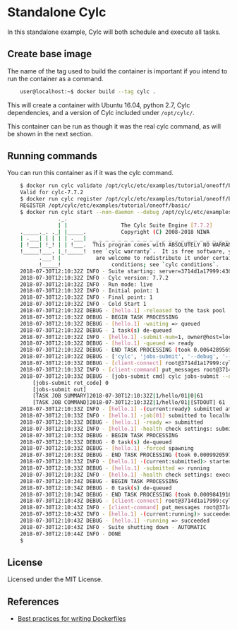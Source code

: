 # Standalone Cylc

In this standalone example, Cylc will both schedule and execute all tasks.

## Create base image

The name of the tag used to build the container is important if you intend
to run the container as a command.

```bash
	user@localhost:~$ docker build --tag cylc .
```

This will create a container with Ubuntu 16.04, python 2.7, Cylc dependencies, and
a version of Cylc included under `/opt/cylc/`.

This container can be run as though it was the real cylc command, as will be shown
in the next section.

## Running commands

You can run this container as if it was the cylc command.

```bash
	$ docker run cylc validate /opt/cylc/etc/examples/tutorial/oneoff/basic/
	Valid for cylc-7.7.2
	$ docker run cylc register /opt/cylc/etc/examples/tutorial/oneoff/basic/
	REGISTER /opt/cylc/etc/examples/tutorial/oneoff/basic/
	$ docker run cylc start --non-daemon --debug /opt/cylc/etc/examples/tutorial/oneoff/basic/
	            ._.                                                       
	            | |                 The Cylc Suite Engine [7.7.2]         
	._____._. ._| |_____.           Copyright (C) 2008-2018 NIWA          
	| .___| | | | | .___|  _ _ _ _ _ _ _ _ _ _ _ _ _ _ _ _ _ _ _ _ _ _ _ _
	| !___| !_! | | !___.  This program comes with ABSOLUTELY NO WARRANTY;
	!_____!___. |_!_____!  see `cylc warranty`.  It is free software, you 
	      .___! |           are welcome to redistribute it under certain  
	      !_____!                conditions; see `cylc conditions`.       
	2018-07-30T12:10:32Z INFO - Suite starting: server=3714d1a17999:43040 pid=1
	2018-07-30T12:10:32Z INFO - Cylc version: 7.7.2
	2018-07-30T12:10:32Z INFO - Run mode: live
	2018-07-30T12:10:32Z INFO - Initial point: 1
	2018-07-30T12:10:32Z INFO - Final point: 1
	2018-07-30T12:10:32Z INFO - Cold Start 1
	2018-07-30T12:10:32Z DEBUG - [hello.1] -released to the task pool
	2018-07-30T12:10:32Z DEBUG - BEGIN TASK PROCESSING
	2018-07-30T12:10:32Z DEBUG - [hello.1] -waiting => queued
	2018-07-30T12:10:32Z DEBUG - 1 task(s) de-queued
	2018-07-30T12:10:32Z INFO - [hello.1] -submit-num=1, owner@host=localhost
	2018-07-30T12:10:32Z DEBUG - [hello.1] -queued => ready
	2018-07-30T12:10:32Z DEBUG - END TASK PROCESSING (took 0.00642895698547 seconds)
	2018-07-30T12:10:32Z DEBUG - ['cylc', 'jobs-submit', '--debug', '--', '/opt/cylc/etc/examples/tutorial/oneoff/basic/log/job', '1/hello/01']
	2018-07-30T12:10:33Z DEBUG - [client-connect] root@3714d1a17999:cylc-message privilege='full-control' 7b05596a-5971-4733-82de-28528f702ff0
	2018-07-30T12:10:33Z INFO - [client-command] put_messages root@3714d1a17999:cylc-message 7b05596a-5971-4733-82de-28528f702ff0
	2018-07-30T12:10:33Z DEBUG - [jobs-submit cmd] cylc jobs-submit --debug -- /opt/cylc/etc/examples/tutorial/oneoff/basic/log/job 1/hello/01
		[jobs-submit ret_code] 0
		[jobs-submit out]
		[TASK JOB SUMMARY]2018-07-30T12:10:32Z|1/hello/01|0|61
		[TASK JOB COMMAND]2018-07-30T12:10:32Z|1/hello/01|[STDOUT] 61
	2018-07-30T12:10:33Z INFO - [hello.1] -(current:ready) submitted at 2018-07-30T12:10:32Z
	2018-07-30T12:10:33Z INFO - [hello.1] -job[01] submitted to localhost:background[61]
	2018-07-30T12:10:33Z DEBUG - [hello.1] -ready => submitted
	2018-07-30T12:10:33Z INFO - [hello.1] -health check settings: submission timeout=None
	2018-07-30T12:10:33Z DEBUG - BEGIN TASK PROCESSING
	2018-07-30T12:10:33Z DEBUG - 0 task(s) de-queued
	2018-07-30T12:10:33Z DEBUG - [hello.1] -forced spawning
	2018-07-30T12:10:33Z DEBUG - END TASK PROCESSING (took 0.000992059707642 seconds)
	2018-07-30T12:10:33Z INFO - [hello.1] -(current:submitted)> started at 2018-07-30T12:10:33Z
	2018-07-30T12:10:33Z DEBUG - [hello.1] -submitted => running
	2018-07-30T12:10:33Z INFO - [hello.1] -health check settings: execution timeout=None
	2018-07-30T12:10:34Z DEBUG - BEGIN TASK PROCESSING
	2018-07-30T12:10:34Z DEBUG - 0 task(s) de-queued
	2018-07-30T12:10:34Z DEBUG - END TASK PROCESSING (took 0.000984191894531 seconds)
	2018-07-30T12:10:43Z DEBUG - [client-connect] root@3714d1a17999:cylc-message privilege='full-control' 524d658e-9932-4135-9523-3c2ace3990cf
	2018-07-30T12:10:43Z INFO - [client-command] put_messages root@3714d1a17999:cylc-message 524d658e-9932-4135-9523-3c2ace3990cf
	2018-07-30T12:10:43Z INFO - [hello.1] -(current:running)> succeeded at 2018-07-30T12:10:43Z
	2018-07-30T12:10:43Z DEBUG - [hello.1] -running => succeeded
	2018-07-30T12:10:43Z INFO - Suite shutting down - AUTOMATIC
	2018-07-30T12:10:44Z INFO - DONE
	$
```

## License

Licensed under the MIT License.

## References

- [Best practices for writing Dockerfiles](https://docs.docker.com/develop/develop-images/dockerfile_best-practices)
